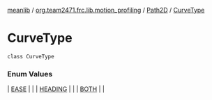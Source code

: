 [meanlib](../../../index.md) / [org.team2471.frc.lib.motion_profiling](../../index.md) / [Path2D](../index.md) / [CurveType](./index.md)

# CurveType

`class CurveType`

### Enum Values

| [EASE](-e-a-s-e.md) |  |
| [HEADING](-h-e-a-d-i-n-g.md) |  |
| [BOTH](-b-o-t-h.md) |  |

